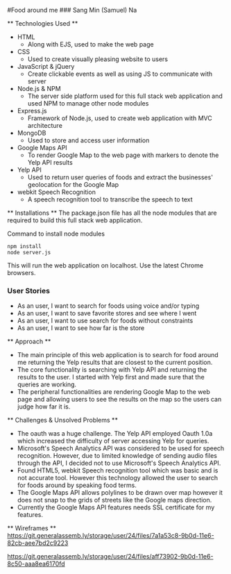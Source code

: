 #Food around me ### Sang Min (Samuel) Na


** Technologies Used **
- HTML
  * Along with EJS, used to make the web page
- CSS
  * Used to create visually pleasing website to users
- JavaScript & jQuery
  * Create clickable events as well as using JS to communicate with server
- Node.js & NPM
  * The server side platform used for this full stack web application and used NPM to manage other node modules
- Express.js
  * Framework of Node.js, used to create web application with MVC architecture
- MongoDB
  * Used to store and access user information
- Google Maps API
  * To render Google Map to the web page with markers to denote the Yelp API results
- Yelp API
  * Used to return user queries of foods and extract the businesses' geolocation for the Google Map
- webkit Speech Recognition
  * A speech recognition tool to transcribe the speech to text

** Installations **
The package.json file has all the node modules that are required to build this full stack web application.

Command to install node modules
```
npm install
node server.js
```
This will run the web application on localhost. Use the latest Chrome browsers.

### User Stories
* As an user, I want to search for foods using voice and/or typing
* As an user, I want to save favorite stores and see where I went
* As an user, I want to use search for foods without constraints
* As an user, I want to see how far is the store

** Approach **
- The main principle of this web application is to search for food around me returning the Yelp results that are closest to the current position.
- The core functionality is searching with Yelp API and returning the results to the user. I started with Yelp first and made sure that the queries are working.
- The peripheral functionalities are rendering Google Map to the web page and allowing users to see the results on the map so the users can judge how far it is.

** Challenges & Unsolved Problems **
- The oauth was a huge challenge. The Yelp API employed Oauth 1.0a which increased the difficulty of server accessing Yelp for queries.
- Microsoft's Speech Analytics API was considered to be used for speech recognition. However, due to limited knowledge of sending audio files through the API, I decided not to use Microsoft's Speech Analytics API.
- Found HTML5, webkit Speech recognition tool which was basic and is not accurate tool. However this technology allowed the user to search for foods around by speaking food terms.
- The Google Maps API allows polylines to be drawn over map however it does not snap to the grids of streets like the Google maps direction.
- Currently the Google Maps API features needs SSL certificate for my features.  

** Wireframes **
<https://git.generalassemb.ly/storage/user/24/files/7a1a53c8-9b0d-11e6-82cb-aee7bd2c9223>

<https://git.generalassemb.ly/storage/user/24/files/aff73902-9b0d-11e6-8c50-aaa8ea6170fd>
